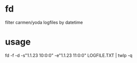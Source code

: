 # fd

filter carmen/yoda logfiles by datetime

# usage 
fd -f -d -s"1.1.23 10:0:0" -e"1.1.23 11:0:0" LOGFILE.TXT | twlp -q
